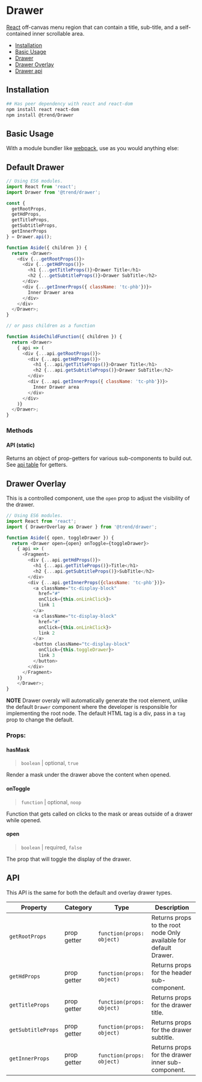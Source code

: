 # Drawer

[React](https://reactjs.org/) off-canvas menu region that can contain a title, sub-title, and a self-contained inner scrollable area.

* [Installation](#installation)
* [Basic Usage](#usage)
* [Drawer](#drawer)
* [Drawer Overlay](#overlay)
* [Drawer api](#api)

## <a name="installation"></a> Installation

```bash
## Has peer dependency with react and react-dom
npm install react react-dom
npm install @trend/Drawer
```

## <a name="usage"></a> Basic Usage

With a module bundler like [webpack](https://webpack.js.org/), use as you would anything else:

## <a name="drawer"></a> Default Drawer

```javascript
// Using ES6 modules.
import React from 'react';
import Drawer from '@trend/drawer';

const {
  getRootProps,
  getHdProps,
  getTitleProps,
  getSubtitleProps,
  getInnerProps
} = Drawer.api();

function Aside({ children }) {
  return <Drawer>
    <div {...getRootProps()}>
      <div {...getHdProps()}>
        <h1 {...getTitleProps()}>Drawer Title</h1>
        <h2 {...getSubtitleProps()}>Drawer SubTitle</h2>
      </div>
      <div {...getInnerProps({ className: 'tc-phb'})}>
        Inner Drawer area
      </div>
    </div>
  </Drawer>;
}

// or pass children as a function

function AsideChildFunction({ children }) {
  return <Drawer>
    { api => (
      <div {...api.getRootProps()}>
        <div {...api.getHdProps()}>
          <h1 {...api/getTitleProps()}>Drawer Title</h1>
          <h2 {...api.getSubtitleProps()}>Drawer SubTitle</h2>
        </div>
        <div {...api.getInnerProps({ className: 'tc-phb'})}>
          Inner Drawer area
        </div>
      </div>
    )}
  </Drawer>;
}
```

### Methods

#### API (static)

Returns an object of prop-getters for various sub-components to build out.  See [api table](#api) for getters.


## <a name="overlay"></a> Drawer Overlay

This is a controlled component, use the `open` prop to adjust the visibility
of the drawer.

```JavaScript
// Using ES6 modules.
import React from 'react';
import { DrawerOverlay as Drawer } from '@trend/drawer';

function Aside({ open, toggleDrawer }) {
  return <Drawer open={open} onToggle={toggleDrawer}>
    { api => (
      <Fragment>
        <div {...api.getHdProps()}>
          <h1 {...api.getTitleProps()}>Title</h1>
          <h2 {...api.getSubtitleProps()}>SubTitle</h2>
        </div>
        <div {...api.getInnerProps({className: 'tc-phb'})}>
          <a className="tc-display-block"
            href="#"
            onClick={this.onLinkClick}>
            link 1
          </a>
          <a className="tc-display-block"
            href="#"
            onClick={this.onLinkClick}>
            link 2
          </a>
          <button className="tc-display-block"
            onClick={this.toggleDrawer}>
            link 3
          </button>
        </div>
      </Fragment>
    )}
    </Drawer>;
}
```

**NOTE** Drawer overaly will automatically generate the root element, unlike the default `Drawer` component where the developer is responsible for implementing the root node.  The default HTML tag is a div, pass in a `tag` prop to change the default.

### Props:

#### hasMask

> `boolean` | optional, `true`

Render a mask under the drawer above the content when opened.

#### onToggle

> `function` | optional, `noop`

Function that gets called on clicks to the mask or areas outside of a drawer
while opened.

#### open

> `boolean` | required, `false`

The prop that will toggle the display of the drawer.

## <a name="api"></a>API

This API is the same for both the default and overlay drawer types.

Property | Category | Type | Description
--- | --- | --- | ---
`getRootProps` | prop getter | `function(props: object)` | Returns props to the root node Only available for default Drawer.
`getHdProps` | prop getter | `function(props: object)` | Returns props for the header sub-component.
`getTitleProps` | prop getter | `function(props: object)` | Returns props for the drawer title.
`getSubtitleProps` | prop getter | `function(props: object)` | Returns props for the drawer subtitle.
`getInnerProps` | prop getter | `function(props: object)` | Returns props for the drawer inner sub-component.
